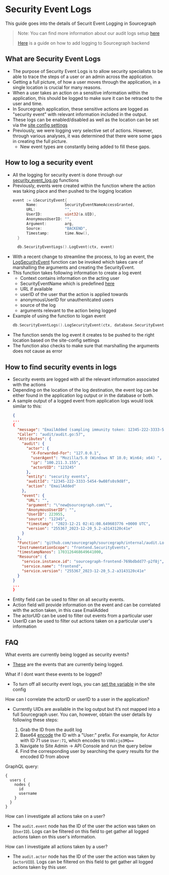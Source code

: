# Security Event Logs
This guide goes into the details of Securit Event Logging in Sourcegraph
> Note: You can find more information about our audit logs setup [here](./audit_log.md)
>
> [Here](../dev/how-to/add_logging.md) is a guide on how to add logging to Sourcegraph backend

## What are Security Event Logs
- The purpose of Security Event Logs is to allow security specialists to be able to trace the steps of a user or an admin across the application.
- Getting a full picture, of how a user moves through the application, in a single location is crucial for many reasons.
- When a user takes an action on a sensitive information within the application, this should be logged to make sure it can be retraced to the user and time.
- In Sourcegraph application, these sensitive actions are logged as "security event" with relevant information included in the output.
- These logs can be enabled/disabled as well as the location can be set via the [site config settings](./audit_log#configuring)
- Previously, we were logging very selective set of actions. However, through various analyses, it was determined that there were some gaps in creating the full picture.
  - New event types are constantly being added to fill these gaps.


## How to log a security event
- All the logging for security event is done through our [security_event_log.go](https://sourcegraph.com/github.com/sourcegraph/sourcegraph/-/blob/internal/database/security_event_logs.go) functions
- Previously, events were created within the function where the action was taking place and then pushed to the logging location
  ```go
  event := &SecurityEvent{
		Name:            SecurityEventNameAccessGranted,
		URL:             "",
		UserID:          uint32(a.UID),
		AnonymousUserID: "",
		Argument:        arg,
		Source:          "BACKEND",
		Timestamp:       time.Now(),
	}

	db.SecurityEventLogs().LogEvent(ctx, event)
  
- With a recent change to streamline the process, to log an event, the [LogSecurityEvent](https://sourcegraph.com/github.com/sourcegraph/sourcegraph/-/blob/internal/database/security_event_logs.go?L253:34&popover=pinned) function can be invoked which takes care of marshalling the arguments and creating the SecurityEvent.
- This function takes following information to create a log event
  - Context contains information on the acting user
  - SecurityEventName which is predefined [here](https://sourcegraph.com/github.com/sourcegraph/sourcegraph/-/blob/internal/database/security_event_logs.go?L22-101)
  - URL if available
  - userID of the user that the action is applied towards
  - anonymousUserID for unauthenitcated users
  - source of the log
  - arguments relevant to the action being logged
- Example of using the function to logan event
  ```go
  db.SecurityEventLogs().LogSecurityEvent(ctx, database.SecurityEventNameEmailAdded, r.URL.Path, uint32(actr.UID), "", "BACKEND", email)

- The function sends the log event it creates to be pushed to the right location based on the site-config settings
- The function also checks to make sure that marshalling the arguments does not cause as error

## How to find security events in logs
- Security events are logged with all the relevant information associated with the actions
- Depending on the location of the log destination, the event log can be either found in the application log output or in the database or both.
- A sample output of a logged event from application logs would look similar to this:
  ```JSON
  {
  ...
  {
    "message": "EmailAdded (sampling immunity token: 12345-222-3333-5454-9w08fs0s9d8f)",
    "Caller": "audit/audit.go:57",
    "Attributes": {
      "audit": {
        "actor": {
          "X-Forwarded-For": "127.0.0.1",
          "userAgent": "Mozilla/5.0 (Windows NT 10.0; Win64; x64) ",
          "ip": "100.211.3.155",
          "actorUID": "123245"
        },
        "entity": "security events",
        "auditId": "12345-222-3333-5454-9w08fs0s9d8f",
        "action": "EmailAdded"
      },
      "event": {
        "URL": "",
        "argument": "\"new@sourcegraph.com\"",
        "AnonymousUserID": "",
        "UserID": 223955,
        "source": "12345",
        "timestamp": "2023-12-21 02:41:08.649603776 +0000 UTC",
        "version": "255367_2023-12-20_5.2-a3143120c41e"
      }
    },
    "Function": "github.com/sourcegraph/sourcegraph/internal/audit.Log",
    "InstrumentationScope": "frontend.SecurityEvents",
    "timestampNanos": 1703126468649641000,
    "Resource": {
      "service.instance.id": "sourcegraph-frontend-769bdbdd77-p2f8j",
      "service.name": "frontend",
      "service.version": "255367_2023-12-20_5.2-a3143120c41e"
    }
  }
  ...
  }

- Entity field can be used to filter on all security events.
- Action field will provide information on the event and can be correlated with the action taken, in this case EmailAdded
- The actorUID can be used to filter out events from a particular user
- UserID can be used to filter out actions taken on a particular user's information
  
## FAQ
What events are currently being logged as security events?
- [These](https://sourcegraph.com/github.com/sourcegraph/sourcegraph/-/blob/internal/database/security_event_logs.go?L22-101) are the events that are currently being logged.

What if I dont want these events to be logged?
- To turn off all security event logs, you can [set the variable](https://docs.sourcegraph.com/admin/audit_log#excessive-audit-logging) in the site config

How can I correlate the actorID or userID to a user in the application?

- Currently UIDs are available in the log output but it’s not mapped into a full Sourcegraph user. You can, however, obtain the user details by following these steps:

  1. Grab the ID from the audit log
  1. Base64 [encode](https://www.base64encode.org) the ID with a "User:" prefix. For example, for Actor with ID 71 use `User:71`, which encodes to `VXNlcjo3MQ==`
  1. Navigate to Site Admin -> API Console and run the query below
  1. Find the corresponding user by searching the query results for the encoded ID from above

 GraphQL query:
 ```
 {
   users {
     nodes {
       id
       username
     }
   }
 }
 ```

How can I investigate all actions take on a user?
- The `audit.event` node has the ID of the user the action was taken on (`UserID`). Logs can be filtered on this field to get gather all logged actions taken on this user's information.

How can I investigate all actions taken by a user?
- The `audit.actor` node has the ID of the user the action was taken by (`actorUID`). Logs can be filtered on this field to get gather all logged actions taken by this user.
